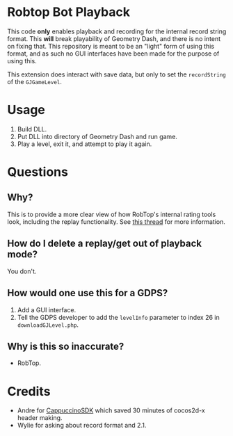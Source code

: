 # Robtop Bot Playback

This code **only** enables playback and recording for the internal record string format. This **will** break playability of Geometry Dash, and there is no intent on fixing that. This repository is meant to be an "light" form of using this format, and as such no GUI interfaces have been made for the purpose of using this.

This extension does interact with save data, but only to set the `recordString` of the `GJGameLevel`.

# Usage

1. Build DLL.
2. Put DLL into directory of Geometry Dash and run game.
3. Play a level, exit it, and attempt to play it again.

# Questions

## Why?

This is to provide a more clear view of how RobTop's internal rating tools look, including the replay functionality. See [this thread](https://twitter.com/kyuriime/status/1351685664526372865) for more information.

## How do I delete a replay/get out of playback mode?

You don't.

## How would one use this for a GDPS?

1. Add a GUI interface.
2. Tell the GDPS developer to add the `levelInfo` parameter to index 26 in `downloadGJLevel.php`.

## Why is this so inaccurate?

* RobTop.

# Credits

* Andre for [CappuccinoSDK](https://github.com/AndreNIH/CappuccinoSDK) which saved 30 minutes of cocos2d-x header making.
* Wylie for asking about record format and 2.1.
